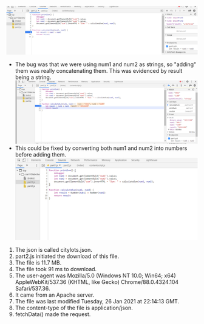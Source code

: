![Break](./Break.png)
- The bug was that we were using num1 and num2 as strings, so "adding" them was really concatenating them.
   This was evidenced by result being a string.
![Watch](./Watch.png)
- This could be fixed by converting both num1 and num2 into numbers before adding them.
![Fix](./Fix.png)
1) The json is called citylots.json.
2) part2.js initiated the download of this file.
3) The file is 11.7 MB.
4) The file took 91 ms to download.
5) The user-agent was Mozilla/5.0 (Windows NT 10.0; Win64; x64) AppleWebKit/537.36 (KHTML, like Gecko) Chrome/88.0.4324.104 Safari/537.36.
6) It came from an Apache server.
7) The file was last modified Tuesday, 26 Jan 2021 at 22:14:13 GMT.
8) The content-type of the file is application/json.
9) fetchData() made the request.
